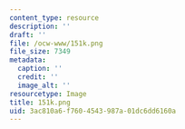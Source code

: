 ```yaml
---
content_type: resource
description: ''
draft: ''
file: /ocw-www/151k.png
file_size: 7349
metadata:
  caption: ''
  credit: ''
  image_alt: ''
resourcetype: Image
title: 151k.png
uid: 3ac810a6-f760-4543-987a-01dc6dd6160a
---
```

